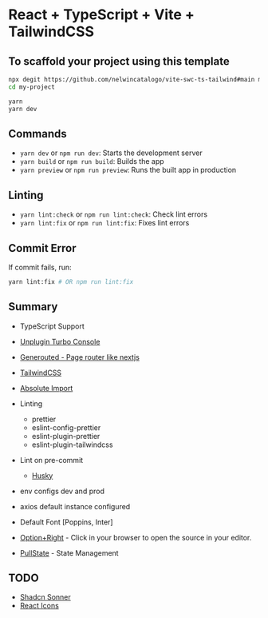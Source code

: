 # React + TypeScript + Vite + TailwindCSS

## To scaffold your project using this template

```bash
npx degit https://github.com/nelwincatalogo/vite-swc-ts-tailwind#main my-project
cd my-project

yarn
yarn dev
```

## Commands

- `yarn dev` or `npm run dev`: Starts the development server
- `yarn build` or `npm run build`: Builds the app
- `yarn preview` or `npm run preview`: Runs the built app in production

## Linting

- `yarn lint:check` or `npm run lint:check`: Check lint errors
- `yarn lint:fix` or `npm run lint:fix`: Fixes lint errors

## Commit Error

If commit fails, run:

```bash
yarn lint:fix # OR npm run lint:fix
```

## Summary

- TypeScript Support
- [Unplugin Turbo Console](https://utc.yuy1n.io/guide/getting-started.html)
- [Generouted - Page router like nextjs](https://github.com/oedotme/generouted?tab=readme-ov-file#getting-started)
- [TailwindCSS](https://tailwindcss.com/)
- [Absolute Import](https://dev.to/andrewezeani/how-to-create-absolute-imports-in-vite-react-app-a-step-by-step-guide-28co)
- Linting

  - prettier
  - eslint-config-prettier
  - eslint-plugin-prettier
  - eslint-plugin-tailwindcss

- Lint on pre-commit

  - [Husky](https://typicode.github.io/husky/)

- env configs dev and prod
- axios default instance configured
- Default Font [Poppins, Inter]
- [Option+Right](https://github.com/ArnaudBarre/vite-plugin-react-click-to-component) - Click in your browser to open the source in your editor.
- [PullState](https://lostpebble.github.io/pullstate/) - State Management

## TODO

- [Shadcn Sonner](https://ui.shadcn.com/docs/components/sonner)
- [React Icons](https://react-icons.github.io/react-icons/search)
